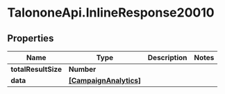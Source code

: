 # TalononeApi.InlineResponse20010

## Properties
Name | Type | Description | Notes
------------ | ------------- | ------------- | -------------
**totalResultSize** | **Number** |  | 
**data** | [**[CampaignAnalytics]**](CampaignAnalytics.md) |  | 


